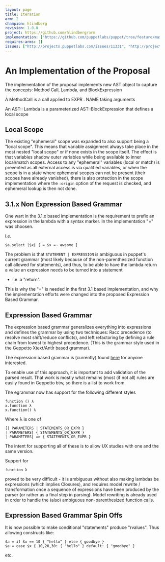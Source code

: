 ```yaml
---
layout: page
title: Iteration
arm: 2
champion: hlindberg
revision: 1.0.0
project: https://github.com/hlindberg/arm
implementation: ["https://github.com/puppetlabs/puppet/tree/feature/master/future-parser"]
requires-arms: []
issues: ["http://projects.puppetlabs.com/issues/11331", "http://projects.puppetlabs.com/issues/18764"]
---
```


An Implementation of the Proposal
=================================

The implementation of the proposal implements new AST object to capture
the concepts: Method Call, Lambda, and BlockExpression

A MethodCall is a call applied to EXPR . NAME taking arguments

An AST:: Lambda is a parameterized AST::BlockExpression that defines a local scope

Local Scope
-----------
The existing "ephemeral" scope was expanded to also support being a
"local scope". This means that variable assignment always take place in
the most nested "local scope" or if none exists in the scope itself. The
effect is that variables shadow outer variables while being available to
inner local/match scopes. Access to any "ephemeral" variables (local or
match) is prevented as all external access is via qualified variables,
or when the scope is in a state where ephemeral scopes can not be
present (their scopes have already vanished), there is also protection
in the scope implementation where the `:origin` option of the request is
checked, and ephemeral lookup is then not done.

3.1.x Non Expression Based Grammar
----------------------------------
One wart in the 3.1.x based implementation is the requirement to prefix
an expression in the lambda with a syntax marker. In the implementation
"=" was choosen.

i.e.

    $a.select |$x| { = $x =~ awsome }

The problem is that `STATEMENT | EXPRESSION` is ambiguous in
puppet's current grammar (most likely because of the non-parenthesized
function call allowed for statements), and thus, to be able to have the
lambda return a value an expression needs to be turned into a statement
- i.e. a "return".

This is why the "=" is needed in the first 3.1 based implementation,
and why the implementation efforts were changed into the proposed Expression Based
Grammar.

Expression Based Grammar
------------------------

The expression based grammar generalizes everything into expressions
and defines the grammar by using two techniques: Racc precedence (to resolve most shift/reduce conflicts),
and left refactoring by defining a rule chain from lowest to highest precedence. (This is the grammar style
used in the Geppetto Xtext/Antlr based grammar).

The expression based grammar is (currently) found
[here](https://github.com/puppetlabs/puppet/blob/feature/master/future-parser/lib/puppet/pops/impl/parser/egrammar.ra)
for anyone interested.

To enable use of this approach, it is important to add validation of the
parsed result. That work is mostly what remains (most (if not all) rules
are easily found in Geppetto btw, so there is a list to work from.

The egrammar now has support for the following different styles

    function () λ
    x.function λ
    x.function() λ

Where λ is one of

    {| PARAMETERS | STATEMENTS_OR_EXPR }    
    | PARAMETERS| { STATEMENTS_OR_EXPR }
    | PARAMETERS| => { STATEMENTS_OR_EXPR }

The intent for supporting all of these is to allow UX studies with one
and the same version.

Support for

    function λ    

proved to be very difficult - it is ambiguous without also making lambdas be expressions (which implies Closures),
and requires model rewrite / transformation once a sequence of expressions have been produced by the parser (or rather 
as a final step in parsing). Model rewriting is already used in order to handle the (also) ambiguous non-parenthesized function
calls.

Expression Based Grammar Spin Offs
----------------------------------

It is now possible to make conditional "statements" produce "rvalues". Thus allowing constructs like:

    $a = if $x == 10 { "hello" } else { goodbye }
    $a = case $x { 10,20,30: { "hello" } default: { "goodbye" }
    
etc.




